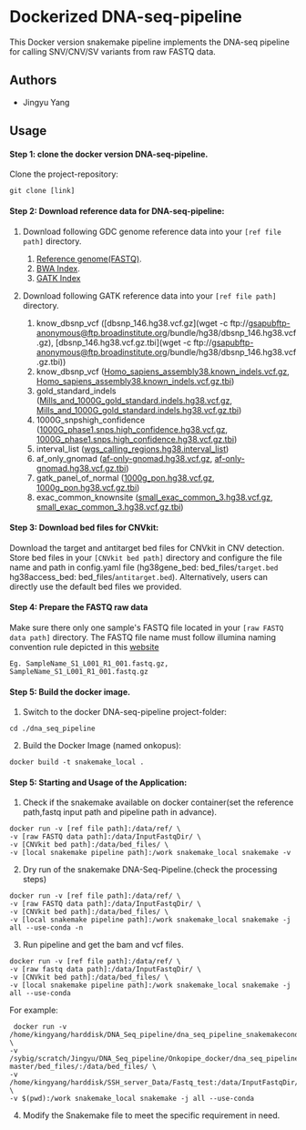 Dockerized DNA-seq-pipeline
==================================

This Docker version snakemake pipeline implements the DNA-seq pipeline for calling SNV/CNV/SV variants from raw FASTQ  data.

## Authors

* Jingyu Yang

## Usage


#### Step 1: clone the docker version DNA-seq-pipeline.
Clone the project-repository:

```
git clone [link]
```

#### Step 2: Download reference data for DNA-seq-pipeline:
1. Download following GDC genome reference data into your `[ref file path]` directory.
   
   1. [Reference genome(FASTQ)](https://api.gdc.cancer.gov/data/254f697d-310d-4d7d-a27b-27fbf767a834).
   2. [BWA Index](https://api.gdc.cancer.gov/data/25217ec9-af07-4a17-8db9-101271ee7225).
   3. [GATK Index](https://api.gdc.cancer.gov/data/2c5730fb-0909-4e2a-8a7a-c9a7f8b2dad5)

2. Download following GATK reference data into your `[ref file path]` directory.

   1. know_dbsnp_vcf ([dbsnp_146.hg38.vcf.gz](wget -c ftp://gsapubftp-anonymous@ftp.broadinstitute.org/bundle/hg38/dbsnp_146.hg38.vcf.gz), [dbsnp_146.hg38.vcf.gz.tbi](wget -c ftp://gsapubftp-anonymous@ftp.broadinstitute.org/bundle/hg38/dbsnp_146.hg38.vcf.gz.tbi))
   2. know_dbsnp_vcf ([Homo_sapiens_assembly38.known_indels.vcf.gz](https://storage.googleapis.com/genomics-public-data/resources/broad/hg38/v0/Homo_sapiens_assembly38.known_indels.vcf.gz), [Homo_sapiens_assembly38.known_indels.vcf.gz.tbi](https://storage.googleapis.com/genomics-public-data/resources/broad/hg38/v0/Homo_sapiens_assembly38.known_indels.vcf.gz.tbi))
   3. gold_standard_indels ([Mills_and_1000G_gold_standard.indels.hg38.vcf.gz](https://storage.googleapis.com/genomics-public-data/resources/broad/hg38/v0/Mills_and_1000G_gold_standard.indels.hg38.vcf.gz), [Mills_and_1000G_gold_standard.indels.hg38.vcf.gz.tbi](https://storage.googleapis.com/genomics-public-data/resources/broad/hg38/v0/Mills_and_1000G_gold_standard.indels.hg38.vcf.gz.tbi))
   4. 1000G_snpshigh_confidence ([1000G_phase1.snps.high_confidence.hg38.vcf.gz](https://storage.googleapis.com/genomics-public-data/resources/broad/hg38/v0/1000G_phase1.snps.high_confidence.hg38.vcf.gz), [1000G_phase1.snps.high_confidence.hg38.vcf.gz.tbi](https://storage.googleapis.com/genomics-public-data/resources/broad/hg38/v0/1000G_phase1.snps.high_confidence.hg38.vcf.gz.tbi))
   5. interval_list ([wgs_calling_regions.hg38.interval_list](https://storage.googleapis.com/genomics-public-data/resources/broad/hg38/v0/wgs_calling_regions.hg38.interval_list))
   6. af_only_gnomad ([af-only-gnomad.hg38.vcf.gz](https://storage.googleapis.com/gatk-best-practices/somatic-hg38/af-only-gnomad.hg38.vcf.gz), [af-only-gnomad.hg38.vcf.gz.tbi](https://storage.googleapis.com/gatk-best-practices/somatic-hg38/af-only-gnomad.hg38.vcf.gz.tbi))
   7. gatk_panel_of_normal ([1000g_pon.hg38.vcf.gz](https://storage.googleapis.com/gatk-best-practices/somatic-hg38/1000g_pon.hg38.vcf.gz), [1000g_pon.hg38.vcf.gz.tbi](https://storage.googleapis.com/gatk-best-practices/somatic-hg38/1000g_pon.hg38.vcf.gz.tbi))
   8. exac_common_knownsite ([small_exac_common_3.hg38.vcf.gz](https://storage.googleapis.com/gatk-best-practices/somatic-hg38/small_exac_common_3.hg38.vcf.gz), [small_exac_common_3.hg38.vcf.gz.tbi](https://storage.googleapis.com/gatk-best-practices/somatic-hg38/small_exac_common_3.hg38.vcf.gz.tbi))
   

#### Step 3: Download bed files for CNVkit:
Download the target and antitarget bed files for CNVkit in CNV detection. Store bed files in your `[CNVkit bed path]` directory and configure the file name and path in config.yaml file (hg38gene_bed: bed_files/`target.bed`
hg38access_bed: bed_files/`antitarget.bed`). Alternatively, users can directly use the default bed files we provided.


#### Step 4: Prepare the FASTQ raw data
Make sure there only one sample's FASTQ file located in your `[raw FASTQ data path]` directory. The FASTQ file name must follow illumina naming convention rule depicted in this [website](https://support.illumina.com/help/BaseSpace_OLH_009008/Content/Source/Informatics/BS/NamingConvention_FASTQ-files-swBS.htm)
    
    Eg. SampleName_S1_L001_R1_001.fastq.gz, SampleName_S1_L001_R1_001.fastq.gz


#### Step 5: Build the docker image.
1. Switch to the docker DNA-seq-pipeline project-folder:

```
cd ./dna_seq_pipeline
```

2. Build the Docker Image (named onkopus):

```
docker build -t snakemake_local .

```

#### Step 5: Starting and Usage of the Application:
1. Check if the snakemake available on docker container(set the reference path,fastq input path and pipeline path in advance).

```
docker run -v [ref file path]:/data/ref/ \
-v [raw FASTQ data path]:/data/InputFastqDir/ \
-v [CNVkit bed path]:/data/bed_files/ \
-v [local snakemake pipeline path]:/work snakemake_local snakemake -v

```

2. Dry run of the snakemake DNA-Seq-Pipeline.(check the processing steps)

```
docker run -v [ref file path]:/data/ref/ \
-v [raw FASTQ data path]:/data/InputFastqDir/ \
-v [CNVkit bed path]:/data/bed_files/ \
-v [local snakemake pipeline path]:/work snakemake_local snakemake -j all --use-conda -n

```
3. Run pipeline and get the bam and vcf files.

```
docker run -v [ref file path]:/data/ref/ \
-v [raw fastq data path]:/data/InputFastqDir/ \
-v [CNVkit bed path]:/data/bed_files/ \
-v [local snakemake pipeline path]:/work snakemake_local snakemake -j all --use-conda

```

For example:

```
 docker run -v /home/kingyang/harddisk/DNA_Seq_pipeline/dna_seq_pipeline_snakemakeconda/Ref_data/:/data/ref/ \
-v /sybig/scratch/Jingyu/DNA_Seq_pipeline/Onkopipe_docker/dna_seq_pipeline-master/bed_files/:/data/bed_files/ \
-v /home/kingyang/harddisk/SSH_server_Data/Fastq_test:/data/InputFastqDir/ \
-v $(pwd):/work snakemake_local snakemake -j all --use-conda

```
4. Modify the Snakemake file to meet the specific requirement in need. 
